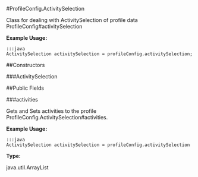 #ProfileConfig.ActivitySelection

Class for dealing with ActivitySelection of profile data  ProfileConfig#activitySelection
 
 

**Example Usage:**
	
	:::java	
	ActivitySelection activitySelection = profileConfig.activitySelection;


##Constructors

###ActivitySelection



##Public Fields

###activities

Gets and Sets activities to the profile  ProfileConfig.ActivitySelection#activities.
 
 

**Example Usage:**
	
	:::java	
	ActivitySelection activitySelection = profileConfig.activitySelection


**Type:**

java.util.ArrayList

